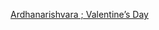 [Ardhanarishvara ; Valentine’s Day](https://aryaakasha.com/2019/02/14/ardhanarishvara-valentines-day/)